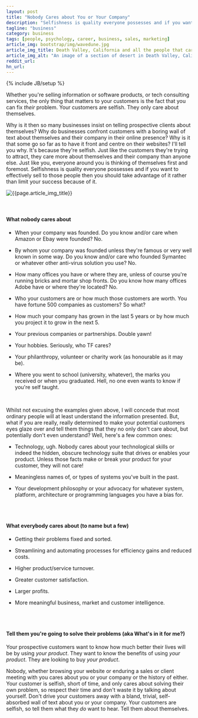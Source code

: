 ```yaml
---
layout: post
title: "Nobody Cares about You or Your Company"
description: "Selfishness is quality everyone possesses and if you want to effectively sell to those people then you should take advantage of it rather than limit your success because of it"
tagline: "business"
category: business
tags: [people, psychology, career, business, sales, marketing]
article_img: bootstrap/img/wavedune.jpg
article_img_title: Death Valley, California and all the people that care about you and your company.
article_img_alt: "An image of a section of desert in Death Valley, California and all the people that care about you and your company"
reddit_url:
hn_url:
---
```

{% include JB/setup %}
<div class="intro">
  <div class="intro-txt">
<p>
Whether you're selling information or software products, or tech consulting services, the only thing that matters to your customers is the fact that you can fix <i>their</i> problem. Your customers are selfish. They only care about themselves. 
</p>
<p>
Why is it then so many businesses insist on telling prospective clients about themselves? Why do businesses confront customers with a boring wall of text about themselves and their company in their online presence? Why is it that some go so far as to have it front and centre on their websites? I'll tell you why. It's because they're selfish. Just like the customers they're trying to attract, they care more about themselves and their company than anyone else. Just like you, everyone around you is thinking of themselves first and foremost. Selfishness is quality everyone possesses and if you want to effectively sell to those people then you should take advantage of it rather than limit your success because of it.
</p>
  </div>
<div class="intro-img-border">
<div class="intro-img-bevel">
<div class="intro-img">
<img class="article-image" alt="{{page.article_img_title}}" title="{{page.article_img_title}}" src="{{ASSET_PATH}}/{{page.article_img}}"/>
</div>
</div>
</div>
</div>

<br/>
<br/>

#### What nobody cares about

 * When your company was founded. Do you know and/or care when Amazon or Ebay were founded? No. 

 * By whom your company was founded unless they're famous or very well known in some way. Do you know and/or care who founded Symantec or whatever other anti-virus solution you use? No.

 * How many offices you have or where they are, unless of course you're running bricks and mortar shop fronts. Do you know how many offices Adobe have or where they're located? No.

 * Who your customers are or how much those customers are worth. You have fortune 500 companies as customers? So what?

 * How much your company has grown in the last 5 years or by how much you project it to grow in the next 5.

 * Your previous companies or partnerships. Double yawn!

 * Your hobbies. Seriously, who TF cares?

 * Your philanthropy, volunteer or charity work (as honourable as it may be).

 * Where you went to school (university, whatever), the marks you received or when you graduated. Hell, no one even wants to know if you're self taught. 
 
<br/>

Whilst not excusing the examples given above, I will concede that most ordinary people will at least understand the information presented. But, what if you are really, really determined to make your potential customers eyes glaze over and tell them things that they no only don't care about, but potentially don't even understand? Well, here's a few common ones: 

 * Technology, ugh. Nobody cares about your technological skills or indeed the hidden, obscure technology suite that drives or enables your product. Unless those facts make or break your product for your customer, they will not care! 
 
 * Meaningless names of, or types of systems you've built in the past.
 
 * Your development philosophy or your advocacy for whatever system, platform, architecture or programming languages you have a bias for.
<br/>
<br/>

#### What everybody cares about (to name but a few)

 * Getting their problems fixed and sorted. 
 
 * Streamlining and automating processes for efficiency gains and reduced costs.
 
 * Higher product/service turnover.
 
 * Greater customer satisfaction.
 
 * Larger profits.
 
 * More meaningful business, market and customer intelligence. 
<br/>
<br/>

#### Tell them you're going to solve their problems (aka What's in it for me?)
Your prospective customers want to know how much better their lives will be by using _your product_. They want to know the benefits of using _your product_. They are looking to buy _your product_.

Nobody, whether browsing your website or enduring a sales or client meeting with you cares about you or your company or the history of either. Your customer is selfish, short of time, and only cares about solving their own problem, so respect their time and don't waste it by talking about yourself. Don't drive your customers away with a bland, trivial, self-absorbed wall of text about you or your company. Your customers are selfish, so tell them what they _do_ want to hear. Tell them about themselves.
 